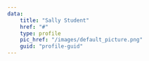 ```yaml
---
data:
    title: "Sally Student"
    href: "#"
    type: profile
    pic_href: "/images/default_picture.png"
    guid: "profile-guid"
---
```

